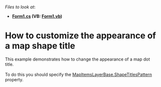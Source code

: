 <!-- default file list -->
*Files to look at*:

* **[Form1.cs](./CS/CustomizeShapeTitle/Form1.cs) (VB: [Form1.vb](./VB/CustomizeShapeTitle/Form1.vb))**
<!-- default file list end -->
# How to customize the appearance of a map shape title


<p>This example demonstrates how to change the appearance of a map dot title. <br /><br />To do this you should specify the <a href="https://documentation.devexpress.com/#WindowsForms/DevExpressXtraMapMapItemsLayerBase_ShapeTitlesPatterntopic">MapItemsLayerBase.ShapeTitlesPattern</a> property.</p>

<br/>


